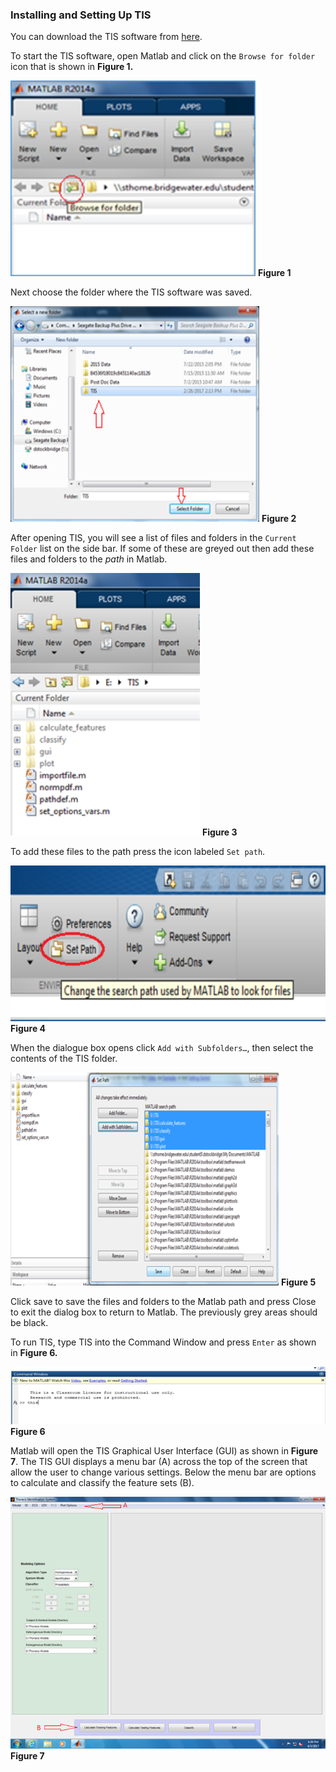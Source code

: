 ### Installing and Setting Up TIS

You can download the TIS software from [here](http://github.com/erimcg/tis).

To start the TIS software, open Matlab and click on the `Browse for folder` icon that is shown in **Figure 1.** 

![Browse for TIS](images/fig1_click_browse.png)
**Figure 1**

Next choose the folder where the TIS software was saved. 

![Choose TIS Location](images/fig2_choose_tis_loc.png)
 **Figure 2**

After opening TIS, you will see a list of files and folders in the `Current Folder` list on the side bar. If some of these are greyed out then add these files and folders to the *path* in Matlab.
 
![Inactive Folders](images/fig3_inactive_folders.png)
**Figure 3**

To add these files to the path press the icon labeled `Set path`. 

![Add to Path](images/fig4_add_to_path.png)
**Figure 4**

When the dialogue box opens click `Add with Subfolders…`, then select the contents of the TIS folder. 

![Add with Subfolders](images/fig5_add_with_subfolders.png)
**Figure 5**
 
Click save to save the files and folders to the Matlab path and press Close to exit the dialog box to return to Matlab. The previously grey areas should be black. 

To run TIS, type TIS into the Command Window and press `Enter` as shown in **Figure 6.** 

![Start TIS](images/fig6_start_tis.png)
**Figure 6**

Matlab will open the TIS Graphical User Interface (GUI) as shown in **Figure 7**. The TIS GUI displays a menu bar (A) across the top of the screen that allow the user to change various settings. Below the menu bar are options to calculate and classify the feature sets (B).
 
![TIS GUI](images/fig7_tis_gui.png) 
**Figure 7**

